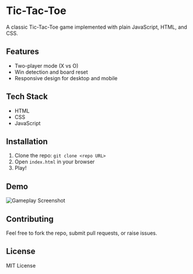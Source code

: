 # Tic-Tac-Toe

A classic Tic-Tac-Toe game implemented with plain JavaScript, HTML, and CSS.

## Features
- Two-player mode (X vs O)
- Win detection and board reset
- Responsive design for desktop and mobile

## Tech Stack
- HTML
- CSS
- JavaScript

## Installation
1. Clone the repo: `git clone <repo URL>`
2. Open `index.html` in your browser
3. Play!

## Demo
![Gameplay Screenshot](link-or-path-to-image)

## Contributing
Feel free to fork the repo, submit pull requests, or raise issues.

## License
MIT License
